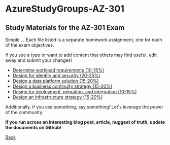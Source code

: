 # AzureStudyGroups-AZ-301
## Study Materials for the AZ-301 Exam

Simple ... Each file listed is a separate homework assignment, one for each of the exam objectives.

If you see a typo or want to add content that others may find useful, edit away and submit your changes!

- [Determine workload requirements (10-15%)](01WorkloadRequirements.md)
- [Design for identity and security (20-25%)](02IdentitySecurity.md)
- [Design a data platform solution (15-20%)](03DataPlatform.md)
- [Design a business continuity strategy (15-20%)](04BusinessContinuity.md)
- [Design for deployment, migration, and integration (10-15%)](05DeployMigrateIntergrate.md)
- [Design an infrastructure strategy (15-20%)](06Infra.md)

Additionally, if you see something, say something!  Let's leverage the power of the community.

**If you run across an interesting blog post, article, nuggest of truth, update the documents on Github!**

[Back](../)
